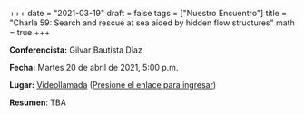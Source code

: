 +++
date      = "2021-03-19"
draft     = false
tags      = ["Nuestro Encuentro"]
title     = "Charla 59: Search and rescue at sea aided by hidden flow structures"
math      = true
+++

**Conferencista:** Gilvar Bautista Díaz

**Fecha:** Martes 20 de abril de 2021, 5:00 p.m.

**Lugar:** [Videollamada](https://meet.google.com/izy-pzig-pbf)  ([Presione el enlace para ingresar](https://meet.google.com/izy-pzig-pbf))

**Resumen**: TBA
